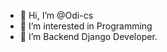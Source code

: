 - 👋 Hi, I’m @Odi-cs
- 👀 I’m interested in Programming
- 🌱 I’m Backend Django Developer.

<!---
Odi-cs/Odi-cs is a ✨ special ✨ repository because its `README.md` (this file) appears on your GitHub profile.
You can click the Preview link to take a look at your changes.
--->
